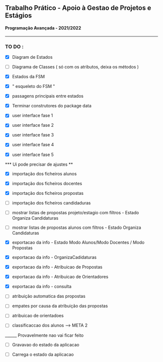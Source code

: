 ## Trabalho Prático - Apoio à Gestao de Projetos e Estágios 
#### Programação Avançada - 2021/2022


---
### TO DO : 


- [x] Diagram de Estados

- [ ] Diagrama de Classes ( só com os atributos, deixa os métodos ) 

- [x] Estados da FSM 

- [x] " esqueleto do FSM "

- [x] passagens principais entre estados

- [x] Terminar construtores do package data 

- [x] user interface fase 1 

- [x] user interface fase 2

- [x] user interface fase 3

- [x] user interface fase 4

- [x] user interface fase 5

*** Ui pode precisar de ajustes ** 

- [x] importação dos ficheiros alunos

- [x]  importação dos ficheiros docentes

- [x]  importação dos ficheiros propostas

- [ ]  importação dos ficheiros candidaduras
  
- [ ] mostrar listas de propostas projeto/estagio com filtros - Estado Organiza Candidaturas 
- [ ] mostrar listas de propostas alunos com filtros - Estado Organiza Candidaturas   

- [x] exportacao da info - Estado Modo Alunos/Modo Docentes / Modo Propostas

- [x] exportacao da info - OrganizaCadidaturas   
- [x] exportacao da info - Atribuicao de Propostas 
- [x] exportacao da info - Atribuicao de Orientadores 
- [x] exportacao da info - consulta

- [ ] atribuição automatica das propostas 

- [ ] empates por causa da atribuição das propostas 

- [ ] atribuicao de orientadoes 

- [ ] classificaccao dos alunos  --> META 2

______ Provavelmente nao vai ficar feito 

- [ ] Gravavao do estado da aplicacao

- [ ] Carrega o estado da aplicacao 









